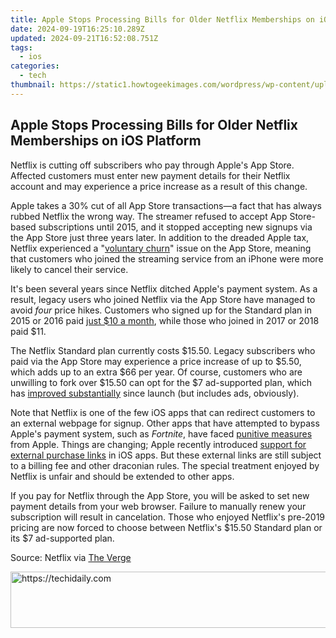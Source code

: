 ```yaml
---
title: Apple Stops Processing Bills for Older Netflix Memberships on iOS Platform
date: 2024-09-19T16:25:10.289Z
updated: 2024-09-21T16:52:08.751Z
tags:
  - ios
categories:
  - tech
thumbnail: https://static1.howtogeekimages.com/wordpress/wp-content/uploads/2023/08/netflix.jpg
---
```


## Apple Stops Processing Bills for Older Netflix Memberships on iOS Platform

Netflix is cutting off subscribers who pay through Apple's App Store. Affected customers must enter new payment details for their Netflix account and may experience a price increase as a result of this change.

 Apple takes a 30% cut of all App Store transactions—a fact that has always rubbed Netflix the wrong way. The streamer refused to accept App Store-based subscriptions until 2015, and it stopped accepting new signups via the App Store just three years later. In addition to the dreaded Apple tax, Netflix experienced a "[voluntary churn](http://9to5mac.com/2021/05/05/netflix-apple-in-app-purchase/)" issue on the App Store, meaning that customers who joined the streaming service from an iPhone were more likely to cancel their service.

 It's been several years since Netflix ditched Apple's payment system. As a result, legacy users who joined Netflix via the App Store have managed to avoid _four_ price hikes. Customers who signed up for the Standard plan in 2015 or 2016 paid [just $10 a month](https://twitter.com/meganNwalsh/status/1761565345658089752?), while those who joined in 2017 or 2018 paid $11.

 The Netflix Standard plan currently costs $15.50\. Legacy subscribers who paid via the App Store may experience a price increase of up to $5.50, which adds up to an extra $66 per year. Of course, customers who are unwilling to fork over $15.50 can opt for the $7 ad-supported plan, which has [improved substantially](https://win-able.techidaily.com/get-your-game-running-overcoming-hardware-and-driver-errors-in-rainbow-six-extraction/) since launch (but includes ads, obviously).

 Note that Netflix is one of the few iOS apps that can redirect customers to an external webpage for signup. Other apps that have attempted to bypass Apple's payment system, such as _Fortnite_, have faced [punitive measures](https://activate-lock.techidaily.com/in-2024-3-effective-ways-to-unlock-icloud-account-without-password-on-iphone-14-plus-by-drfone-ios/) from Apple. Things are changing; Apple recently introduced [support for external purchase links](https://youtube-help.techidaily.com/in-2024-top-revenue-making-youtube-visionary/) in iOS apps. But these external links are still subject to a billing fee and other draconian rules. The special treatment enjoyed by Netflix is unfair and should be extended to other apps.

 If you pay for Netflix through the App Store, you will be asked to set new payment details from your web browser. Failure to manually renew your subscription will result in cancelation. Those who enjoyed Netflix's pre-2019 pricing are now forced to choose between Netflix's $15.50 Standard plan or its $7 ad-supported plan.

 Source: Netflix via [The Verge](https://www.theverge.com/24084173/netflix-refusing-apple-itunes-subscriptions)

<ins class="adsbygoogle"
     style="display:block"
     data-ad-format="autorelaxed"
     data-ad-client="ca-pub-7571918770474297"
     data-ad-slot="1223367746"></ins>

<ins class="adsbygoogle"
     style="display:block"
     data-ad-client="ca-pub-7571918770474297"
     data-ad-slot="8358498916"
     data-ad-format="auto"
     data-full-width-responsive="true"></ins>



<!-- affiliate ads begin -->
<a href="https://aligracehair.sjv.io/c/5597632/1997722/19272" target="_top" id="1997722">
  <img src="//a.impactradius-go.com/display-ad/19272-1997722" border="0" alt="https://techidaily.com" width="728" height="90"/>
</a>
<img height="0" width="0" src="https://aligracehair.sjv.io/i/5597632/1997722/19272" style="position:absolute;visibility:hidden;" border="0" />
<!-- affiliate ads end -->

